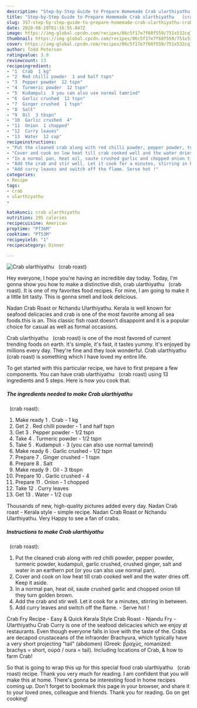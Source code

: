 ```yaml
---
description: "Step-by-Step Guide to Prepare Homemade Crab ularthiyathu   (crab roast)"
title: "Step-by-Step Guide to Prepare Homemade Crab ularthiyathu   (crab roast)"
slug: 357-step-by-step-guide-to-prepare-homemade-crab-ularthiyathu-crab-roast
date: 2020-08-29T01:16:55.047Z
image: https://img-global.cpcdn.com/recipes/06c5f17e7f60f559/751x532cq70/crab-ularthiyathu-crab-roast-recipe-main-photo.jpg
thumbnail: https://img-global.cpcdn.com/recipes/06c5f17e7f60f559/751x532cq70/crab-ularthiyathu-crab-roast-recipe-main-photo.jpg
cover: https://img-global.cpcdn.com/recipes/06c5f17e7f60f559/751x532cq70/crab-ularthiyathu-crab-roast-recipe-main-photo.jpg
author: Todd Peterson
ratingvalue: 3.9
reviewcount: 13
recipeingredient:
- "1  Crab  1 kg"
- "2  Red chilli powder  1 and half tspn"
- "3  Pepper powder  12 tspn"
- "4  Turmeric powder  12 tspn"
- "5  Kudampuli  3 you can also use normal tamrind"
- "6  Garlic crushed  12 tspn"
- "7  Ginger crushed  1 tspn"
- "8  Salt"
- "9  Oil  3 tbspn"
- "10  Garlic crushed  4"
- "11  Onion  1 chopped"
- "12  Curry leaves"
- "13  Water  12 cup"
recipeinstructions:
- "Put the cleaned crab along with red chilli powder, pepper powder, turmeric powder, kudampuli, garlic crushed, crushed ginger, salt and water in an earthern pot (or you can also use normal pan)."
- "Cover and cook on low heat till crab cooked well and the water dries off. Keep it aside."
- "In a normal pan, heat oil, saute crushed garlic and chopped onion till they turn golden brown."
- "Add the crab and stir well. Let it cook for a minutes, stirring in between."
- "Add curry leaves and switch off the flame. Serve hot !"
categories:
- Recipe
tags:
- crab
- ularthiyathu
- 

katakunci: crab ularthiyathu  
nutrition: 295 calories
recipecuisine: American
preptime: "PT36M"
cooktime: "PT53M"
recipeyield: "1"
recipecategory: Dinner

---
```



![Crab ularthiyathu
  (crab roast)](https://img-global.cpcdn.com/recipes/06c5f17e7f60f559/751x532cq70/crab-ularthiyathu-crab-roast-recipe-main-photo.jpg)

Hey everyone, I hope you're having an incredible day today. Today, I'm gonna show you how to make a distinctive dish, crab ularthiyathu
  (crab roast). It is one of my favorites food recipes. For mine, I am going to make it a little bit tasty. This is gonna smell and look delicious.

Nadan Crab Roast or Nchandu Ularthiyathu. Kerala is well known for seafood delicacies and crab is one of the most favorite among all sea foods.this is an. This classic fish roast doesn&#39;t disappoint and it is a popular choice for casual as well as formal occasions.

Crab ularthiyathu
  (crab roast) is one of the most favored of current trending foods on earth. It's simple, it's fast, it tastes yummy. It's enjoyed by millions every day. They're fine and they look wonderful. Crab ularthiyathu
  (crab roast) is something which I have loved my entire life.


To get started with this particular recipe, we have to first prepare a few components. You can have crab ularthiyathu
  (crab roast) using 13 ingredients and 5 steps. Here is how you cook that.

<!--inarticleads1-->

##### The ingredients needed to make Crab ularthiyathu
  (crab roast):

1. Make ready 1 . Crab - 1 kg
1. Get 2 . Red chilli powder - 1 and half tspn
1. Get 3 . Pepper powder - 1/2 tspn
1. Take 4 . Turmeric powder - 1/2 tspn
1. Take 5 . Kudampuli - 3 (you can also use normal tamrind)
1. Make ready 6 . Garlic crushed - 1/2 tspn
1. Prepare 7 . Ginger crushed - 1 tspn
1. Prepare 8 . Salt
1. Make ready 9 . Oil - 3 tbspn
1. Prepare 10 . Garlic crushed - 4
1. Prepare 11 . Onion - 1 chopped
1. Take 12 . Curry leaves
1. Get 13 . Water - 1/2 cup


Thousands of new, high-quality pictures added every day. Nadan Crab roast - Kerala style - simple recipe. Nadan Crab Roast or Nchandu Ularthiyathu. Very Happy to see a fan of crabs. 

<!--inarticleads2-->

##### Instructions to make Crab ularthiyathu
  (crab roast):

1. Put the cleaned crab along with red chilli powder, pepper powder, turmeric powder, kudampuli, garlic crushed, crushed ginger, salt and water in an earthern pot (or you can also use normal pan).
1. Cover and cook on low heat till crab cooked well and the water dries off. Keep it aside.
1. In a normal pan, heat oil, saute crushed garlic and chopped onion till they turn golden brown.
1. Add the crab and stir well. Let it cook for a minutes, stirring in between.
1. Add curry leaves and switch off the flame. - Serve hot !


Crab Fry Recipe - Easy &amp; Quick Kerala Style Crab Roast - Njandu Fry - Ularthiyathu Crab Curry is one of the seafood delicacies which we enjoy at restaurants. Even though everyone falls in love with the taste of the. Crabs are decapod crustaceans of the infraorder Brachyura, which typically have a very short projecting &#34;tail&#34; (abdomen) (Greek: βραχύς, romanized: brachys = short, οὐρά / οura = tail). Including locations of Crab, &amp; how to farm Crab! 

So that is going to wrap this up for this special food crab ularthiyathu
  (crab roast) recipe. Thank you very much for reading. I am confident that you will make this at home. There's gonna be interesting food in home recipes coming up. Don't forget to bookmark this page in your browser, and share it to your loved ones, colleague and friends. Thank you for reading. Go on get cooking!
